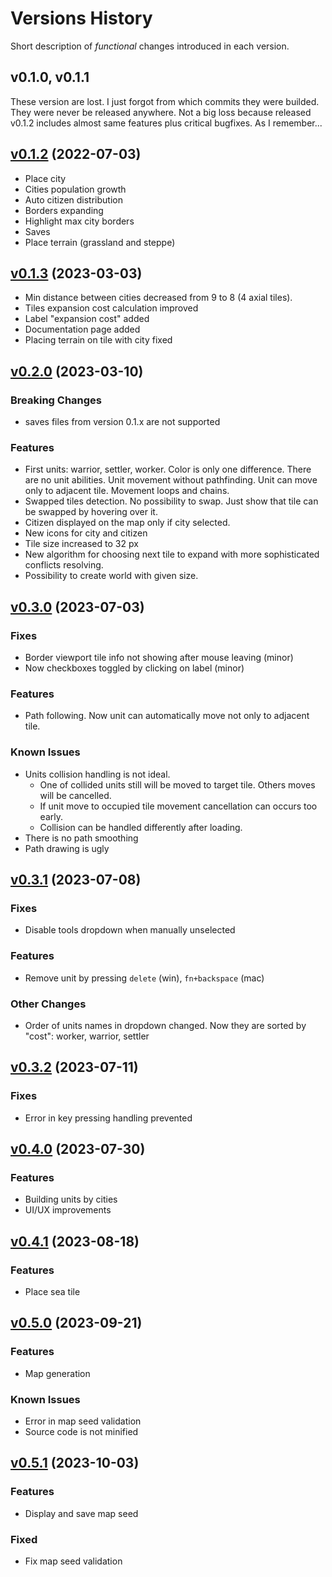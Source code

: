 # Versions History

Short description of *functional* changes introduced in each version.

## v0.1.0, v0.1.1

These version are lost. I just forgot from which commits they were builded. They were never be released anywhere. Not a big loss because released v0.1.2 includes almost same features plus critical bugfixes. As I remember...

## [v0.1.2](v0.1.2) (2022-07-03)

* Place city
* Cities population growth
* Auto citizen distribution
* Borders expanding
* Highlight max city borders
* Saves
* Place terrain (grassland and steppe)

## [v0.1.3](v0.1.3) (2023-03-03)

* Min distance between cities decreased from 9 to 8 (4 axial tiles).
* Tiles expansion cost calculation improved
* Label "expansion cost" added
* Documentation page added
* Placing terrain on tile with city fixed

## [v0.2.0](v0.2.0) (2023-03-10)

### Breaking Changes
* saves files from version 0.1.x are not supported

### Features
* First units: warrior, settler, worker. Color is only one difference. There are no unit abilities. Unit movement without pathfinding. Unit can move only to adjacent tile. Movement loops and chains.
* Swapped tiles detection. No possibility to swap. Just show that tile can be swapped by hovering over it.
* Citizen displayed on the map only if city selected.
* New icons for city and citizen
* Tile size increased to 32 px
* New algorithm for choosing next tile to expand with more sophisticated conflicts resolving.
* Possibility to create world with given size.

## [v0.3.0](v0.3.0) (2023-07-03)

### Fixes
* Border viewport tile info not showing after mouse leaving (minor)
* Now checkboxes toggled by clicking on label (minor) 

### Features
* Path following. Now unit can automatically move not only to adjacent tile.

### Known Issues
* Units collision handling is not ideal.
  - One of collided units still will be moved to target tile. Others moves will be cancelled.
  - If unit move to occupied tile movement cancellation can occurs too early.
  - Collision can be handled differently after loading.
* There is no path smoothing
* Path drawing is ugly

## [v0.3.1](v0.3.1) (2023-07-08)

### Fixes
* Disable tools dropdown when manually unselected

### Features
* Remove unit by pressing `delete` (win), `fn+backspace` (mac)

### Other Changes
* Order of units names in dropdown changed. Now they are sorted by "cost": worker, warrior, settler

## [v0.3.2](v0.3.2) (2023-07-11)

### Fixes
* Error in key pressing handling prevented

## [v0.4.0](v0.4.0) (2023-07-30)

### Features
* Building units by cities
* UI/UX improvements

## [v0.4.1](v0.4.1) (2023-08-18)

### Features
* Place sea tile

## [v0.5.0](v0.5.0) (2023-09-21)

### Features
* Map generation

### Known Issues
* Error in map seed validation
* Source code is not minified

## [v0.5.1](v0.5.1) (2023-10-03)

### Features
* Display and save map seed

### Fixed
* Fix map seed validation
